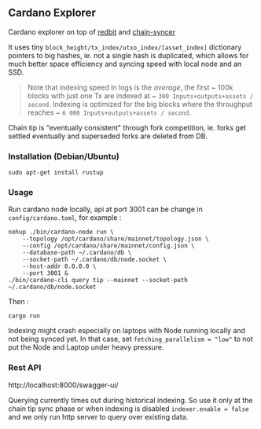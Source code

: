 ## Cardano Explorer

Cardano explorer on top of [redbit](https://github.com/pragmaxim-com/redbit) and [chain-syncer](https://github.com/pragmaxim-com/chain-syncer)

It uses tiny `block_height/tx_index/utxo_index/[asset_index]` dictionary pointers to big hashes, ie. not a single hash is duplicated,
which allows for much better space efficiency and syncing speed with local node and an SSD.

> Note that indexing speed in logs is the *average*, the first ~ 100k blocks with just one Tx are indexed at ~ `300 Inputs+outputs+assets / second`.
> Indexing is optimized for the big blocks where the throughput reaches ~ `6 000 Inputs+outputs+assets / second`.

Chain tip is "eventually consistent" through fork competition, ie. forks get settled eventually and superseded forks are deleted from DB.

### Installation (Debian/Ubuntu)

```
sudo apt-get install rustup
```

### Usage

Run cardano node locally, api at port 3001 can be change in `config/cardano.toml`, for example :
```
nohup ./bin/cardano-node run \
    --topology /opt/cardano/share/mainnet/topology.json \  
    --config /opt/cardano/share/mainnet/config.json \
    --database-path ~/.cardano/db \  
    --socket-path ~/.cardano/db/node.socket \  
    --host-addr 0.0.0.0 \  
    --port 3001 &
./bin/cardano-cli query tip --mainnet --socket-path ~/.cardano/db/node.socket
```
Then :
```
cargo run
```

Indexing might crash especially on laptops with Node running locally and not being synced yet.
In that case, set `fetching_parallelism = "low"` to not put the Node and Laptop under heavy pressure.

### Rest API

http://localhost:8000/swagger-ui/

Querying currently times out during historical indexing. So use it only at the chain tip sync phase
or when indexing is disabled `indexer.enable = false` and we only run http server to query over existing data.